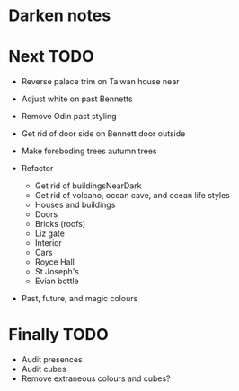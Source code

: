 # Darken notes

# Next TODO
* Reverse palace trim on Taiwan house near
* Adjust white on past Bennetts
* Remove Odin past styling
* Get rid of door side on Bennett door outside
* Make foreboding trees autumn trees

* Refactor
    * Get rid of buildingsNearDark
    * Get rid of volcano, ocean cave, and ocean life styles
    * Houses and buildings
    * Doors
    * Bricks (roofs)
    * Liz gate
    * Interior
    * Cars
    * Royce Hall
    * St Joseph's
    * Evian bottle

* Past, future, and magic colours

# Finally TODO
* Audit presences
* Audit cubes
* Remove extraneous colours and cubes?